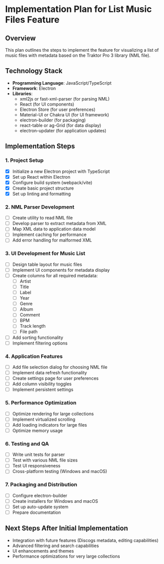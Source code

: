 # Implementation Plan for List Music Files Feature

## Overview
This plan outlines the steps to implement the feature for visualizing a list of music files with metadata based on the Traktor Pro 3 library (NML file).

## Technology Stack
- **Programming Language**: JavaScript/TypeScript
- **Framework**: Electron
- **Libraries**:
  - xml2js or fast-xml-parser (for parsing NML)
  - React (for UI components)
  - Electron Store (for user preferences)
  - Material-UI or Chakra UI (for UI framework)
  - electron-builder (for packaging)
  - react-table or ag-Grid (for data display)
  - electron-updater (for application updates)

## Implementation Steps

### 1. Project Setup
- [x] Initialize a new Electron project with TypeScript
- [x] Set up React within Electron
- [x] Configure build system (webpack/vite)
- [x] Create basic project structure
- [x] Set up linting and formatting

### 2. NML Parser Development
- [ ] Create utility to read NML file
- [ ] Develop parser to extract metadata from XML
- [ ] Map XML data to application data model
- [ ] Implement caching for performance
- [ ] Add error handling for malformed XML

### 3. UI Development for Music List
- [ ] Design table layout for music files
- [ ] Implement UI components for metadata display
- [ ] Create columns for all required metadata:
  - [ ] Artist
  - [ ] Title
  - [ ] Label
  - [ ] Year
  - [ ] Genre
  - [ ] Album
  - [ ] Comment
  - [ ] BPM
  - [ ] Track length
  - [ ] File path
- [ ] Add sorting functionality
- [ ] Implement filtering options

### 4. Application Features
- [ ] Add file selection dialog for choosing NML file
- [ ] Implement data refresh functionality
- [ ] Create settings page for user preferences
- [ ] Add column visibility toggles
- [ ] Implement persistent settings

### 5. Performance Optimization
- [ ] Optimize rendering for large collections
- [ ] Implement virtualized scrolling
- [ ] Add loading indicators for large files
- [ ] Optimize memory usage

### 6. Testing and QA
- [ ] Write unit tests for parser
- [ ] Test with various NML file sizes
- [ ] Test UI responsiveness
- [ ] Cross-platform testing (Windows and macOS)

### 7. Packaging and Distribution
- [ ] Configure electron-builder
- [ ] Create installers for Windows and macOS
- [ ] Set up auto-update system
- [ ] Prepare documentation

## Next Steps After Initial Implementation
- Integration with future features (Discogs metadata, editing capabilities)
- Advanced filtering and search capabilities
- UI enhancements and themes
- Performance optimizations for very large collections
